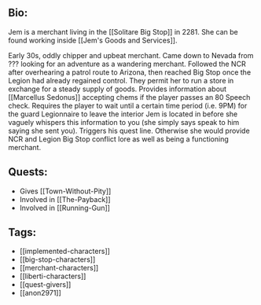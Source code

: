 ## Bio:

Jem is a merchant living in the [[Solitare Big Stop]] in 2281. She can be found working inside [[Jem's Goods and Services]].

Early 30s, oddly chipper and upbeat merchant. Came down to Nevada from ??? looking for an adventure as a wandering merchant. Followed the NCR after overhearing a patrol route to Arizona, then reached Big Stop once the Legion had already regained control. They permit her to run a store in exchange for a steady supply of goods. Provides information about [[Marcellus Sedonus]] accepting chems if the player passes an 80 Speech check. Requires the player to wait until a certain time period (i.e. 9PM) for the guard Legionnaire to leave the interior Jem is located in before she vaguely whispers this information to you (she simply says speak to him saying she sent you). Triggers his quest line. Otherwise she would provide NCR and Legion Big Stop conflict lore as well as being a functioning merchant.

## Quests:

- Gives [[Town-Without-Pity]]
- Involved in [[The-Payback]]
- Involved in [[Running-Gun]]

## Tags:

- [[implemented-characters]]
- [[big-stop-characters]]
- [[merchant-characters]]
- [[liberti-characters]]
- [[quest-givers]]
- [[anon2971]]
